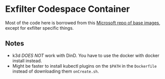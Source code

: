 # Exfilter Codespace Container

Most of the code here is borrowed from this [Microsoft repo of base images](https://github.com/microsoft/vscode-dev-containers), except for exfilter specific things.

## Notes
* k3d *DOES NOT* work with DinD. You have to use the docker with docker install instead.
* Might be faster to install kubectl plugins on the `$PATH` in the `Dockerfile` instead of downloading them `onCreate.sh`.
